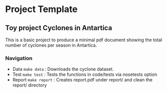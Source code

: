 # Project Template

## Toy project Cyclones in Antartica

This is a basic project to produce a minimal pdf document showing the total number of cyclones per season in Antartica.

### Navigation

- Data `make data` : Downloads the cyclone dataset.
- Test `make test` : Tests the functions in code/tests via nosetests option
- Report `make report` : Creates report.pdf under report/ and clean the report/ directory

